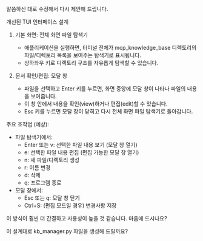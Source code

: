 
  말씀하신 대로 수정해서 다시 제안해 드립니다.

  개선된 TUI 인터페이스 설계

   1. 기본 화면: 전체 화면 파일 탐색기
       * 애플리케이션을 실행하면, 터미널 전체가 mcp_knowledge_base 디렉토리의 파일/디렉토리 목록을 보여주는
         탐색기로 표시됩니다.
       * 상하좌우 키로 디렉토리 구조를 자유롭게 탐색할 수 있습니다.

   2. 문서 확인/편집: 모달 창
       * 파일을 선택하고 Enter 키를 누르면, 화면 중앙에 모달 창이 나타나 파일의 내용을 보여줍니다.
       * 이 창 안에서 내용을 확인(view)하거나 편집(edit)할 수 있습니다.
       * Esc 키를 누르면 모달 창이 닫히고 다시 전체 화면 파일 탐색기로 돌아갑니다.

  주요 조작법 (예상):

   * 파일 탐색기에서:
       * Enter 또는 v: 선택한 파일 내용 보기 (모달 창 열기)
       * e: 선택한 파일 내용 편집 (편집 가능한 모달 창 열기)
       * n: 새 파일/디렉토리 생성
       * r: 이름 변경
       * d: 삭제
       * q: 프로그램 종료
   * 모달 창에서:
       * Esc 또는 q: 모달 창 닫기
       * Ctrl+S: (편집 모드일 경우) 변경사항 저장

  이 방식이 훨씬 더 간결하고 사용성이 높을 것 같습니다. 마음에 드시나요?

  이 설계대로 kb_manager.py 파일을 생성해 드릴까요?